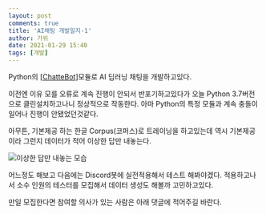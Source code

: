 ```yaml
---
layout: post
comments: true
title: 'AI채팅 개발일지-1'
author: 가위
date: 2021-01-29 15:40
tags: [개발]
---
```


Python의 [[ChatteBot](https://github.com/gunthercox/ChatterBot)]모듈로 AI 딥러닝 채팅을 개발하고있다.

이전엔 이유 모를 오류로 계속 진행이 안되서 반포기하고있다가 오늘 Python 3.7버전으로 클린설치하고나니 정상적으로 작동한다.
아마 Python의 특정 모듈과 계속 충돌이 일어나 진행이 안됐었던것같다.

아무튼, 기본제공 하는 한글 Corpus(코퍼스)로 트레이닝을 하고있는데 역시 기본제공이라 그런지 데이터가 적어 이상한 답만 내놓는다.

![이상한 답만 내놓는 모습](https://media.discordapp.net/attachments/774801225807429642/804603687301021706/2021_01_29_15_36_34_196.gif)

어느정도 해보고 다음에는 Discord봇에 실전적용해서 테스트 해봐야겠다.
적용하고나서 소수 인원의 테스터를 모집해서 데이터 생성도 해볼까 고민하고있다.

만일 모집한다면 참여할 의사가 있는 사람은 아래 댓글에 적어주길 바란다.
